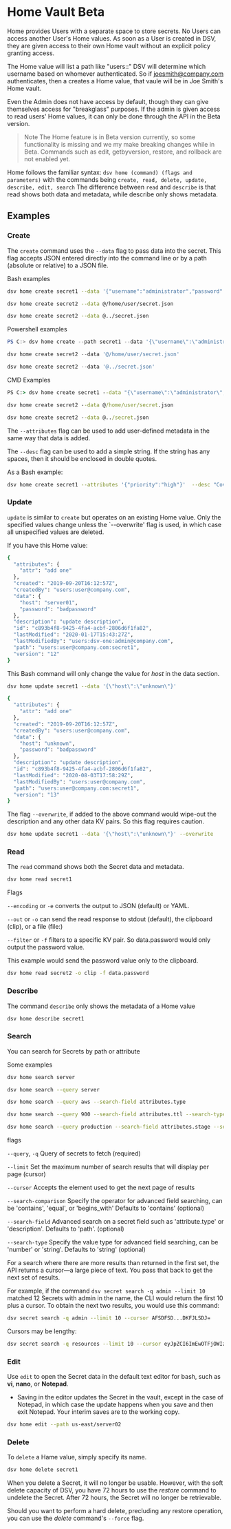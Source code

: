 [title]: # (Home - Beta)
[tags]: # (DevOps Secrets Vault,DSV,)
[priority]: # (4900)

# Home Vault Beta

Home provides Users with a separate space to store secrets.  No Users can access another User's Home values.  As soon as a User is created in DSV, they are given access to their own Home vault without an explicit policy granting access.

The Home value will list a path like "users:<username>:<secretname>"  DSV will determine which username based on whomever authenticated.  So if joesmith@company.com authenticates, then a creates a Home value, that vaule will be in Joe Smith's Home vault.

Even the Admin does not have access by default, though they can give themselves access for "breakglass" purposes. If the admin is given access to read users' Home values, it can only be done through the API in the Beta version.

>Note The Home feature is in Beta version currently, so some functionality is missing and we my make breaking changes while in Beta. Commands such as edit, getbyversion, restore, and rollback are not enabled yet.  



Home follows the familiar syntax:
`dsv home (command) (flags and parameters)`  with the commands being `create, read, delete, update, describe, edit, search`  The difference between `read` and `describe` is that read shows both data and metadata, while describe only shows metadata.

## Examples

### Create

The `create` command uses the `--data` flag to pass data into the secret.  This flag accepts JSON entered directly into the command line or by a path (absolute or relative) to a JSON file.

Bash examples 

```BASH
dsv home create secret1 --data '{"username":"administrator","password":"bash-secret"}'
```

```BASH
dsv home create secret2 --data @/home/user/secret.json
```

```BASH
dsv home create secret2 --data @../secret.json
```
Powershell examples

```PowerShell
PS C:> dsv home create --path secret1 --data '{\"username\":\"administrator\",\"password\":\"powershell-secret\"}'
```

```PowerShell
dsv home create secret2 --data '@/home/user/secret.json'
```

```PowerShell
dsv home create secret2 --data '@../secret.json'
```
CMD Examples

```cmd
PS C:> dsv home create secret1 --data "{\"username\":\"administrator\",\"password\":\"cmd-secret\"}"
```

```cmd
dsv home create secret2 --data @/home/user/secret.json
```

```cmd
dsv home create secret2 --data @../secret.json
```

The `--attributes` flag can be used to add user-defined metadata in the same way that data is added.

The `--desc` flag can be used to add a simple string.  If the string has any spaces, then it should be enclosed in double quotes.

As a Bash example:

```BASH
dsv home create secret1 --attributes '{"priority":"high"}'  --desc "Covert Secret" --data '{"username":"administrator","password":"bash-secret"}'
```

### Update

`update` is similar to `create` but operates on an existing Home value. Only the specified values change unless the `--overwrite' flag is used, in which case all unspecified values are deleted.

If you have this Home value:

``` bash
{
  "attributes": {
    "attr": "add one"
  },
  "created": "2019-09-20T16:12:57Z",
  "createdBy": "users:user@company.com",
  "data": {
    "host": "server01",
    "password": "badpassword"
  },
  "description": "update description",
  "id": "c893b4f8-9425-4fa4-acbf-2806d6f1fa82",
  "lastModified": "2020-01-17T15:43:27Z",
  "lastModifiedBy": "users:dsv-one:admin@company.com",
  "path": "users:user@company.com:secret1",
  "version": "12"
}
```
This Bash command will only change the value for *host* in the data section.

``` bash
dsv home update secret1 --data '{\"host\":\"unknown\"}'
```

``` bash
{
  "attributes": {
    "attr": "add one"
  },
  "created": "2019-09-20T16:12:57Z",
  "createdBy": "users:user@company.com",
  "data": {
    "host": "unknown",
    "password": "badpassword"
  },
  "description": "update description",
  "id": "c893b4f8-9425-4fa4-acbf-2806d6f1fa82",
  "lastModified": "2020-08-03T17:58:29Z",
  "lastModifiedBy": "users:user@company.com",
  "path": "users:user@company.com:secret1",
  "version": "13"
}
```

The flag `--overwrite`, if added to the above command would wipe-out the description and any other data KV pairs. So this flag requires caution.

``` bash
dsv home update secret1 --data '{\"host\":\"unknown\"}' --overwrite
```

### Read

The `read` command shows both the Secret data and metadata.

```BASH
dsv home read secret1 
```

Flags 

`--encoding` or `-e` converts the output to JSON (default) or YAML. 

`--out` or `-o` can send the read response to stdout (default), the clipboard (clip), or a file (file:<filename>)

`--filter` or `-f` filters to a specific KV pair.  So data.password would only output the password value.

This example would send the password value only to the clipboard.

```BASH
dsv home read secret2 -o clip -f data.password
```

### Describe

The command `describe` only shows the metadata of a Home value

```BASH
dsv home describe secret1 
```

### Search

You can search for Secrets by path or attribute

Some examples

``` bash
dsv home search server

dsv home search --query server

dsv home search --query aws --search-field attributes.type

dsv home search --query 900 --search-field attributes.ttl --search-type number

dsv home search --query production --search-field attributes.stage --search-comparison equal
```

flags

`--query`, `-q`                Query of secrets to fetch (required)

`--limit`                      Set the maximum number of search results that will display per page (cursor)

`--cursor`                     Accepts the element used to get the next page of results

`--search-comparison`          Specify the operator for advanced field searching, can be 'contains', 'equal', or 'begins_with' Defaults to 'contains' (optional)

`--search-field`               Advanced search on a secret field such as 'attribute.type' or 'description'.  Defaults to 'path'. (optional)

`--search-type`                Specify the value type for advanced field searching, can be 'number' or 'string'. Defaults to 'string' (optional)


For a search where there are more results than returned in the first set, the API returns a cursor—a large piece of text. You pass that back to get the next set of results.

For example, if the command `dsv secret search -q admin --limit 10` matched 12 Secrets with admin in the name, the CLI would return the first 10 plus a cursor. To obtain the next two results, you would use this command:

```BASH
dsv secret search -q admin --limit 10 --cursor AFSDFSD...DKFJLSDJ=
```

Cursors may be lengthy:

```BASH
dsv secret search -q resources --limit 10 --cursor eyJpZCI6ImEwOTFjOWIzLWE4MmQtNGRiYy1hYThiLTYxMDY0NDZhZjA3MSIsInBhdGgiOiIiLCJ2ZXJzaW9uIjoidi1jdXJyZW50IiwidHlwZSI6IiIsImxhdGVzdCI6MH0=
```

### Edit

Use `edit` to open the Secret data in the default text editor for bash, such as **vi**, **nano**, or **Notepad**.

* Saving in the editor updates the Secret in the vault, except in the case of Notepad, in which case the update happens when you save and then exit Notepad. Your interim saves are to the working copy.

```BASH
dsv home edit --path us-east/server02
```

### Delete

To `delete` a Hame value, simply specify its name.

``` bash
dsv home delete secret1
```

When you delete a Secret, it will no longer be usable. However, with the soft delete capacity of DSV, you have 72 hours to use the *restore* command to undelete the Secret. After 72 hours, the Secret will no longer be retrievable.

Should you want to perform a hard delete, precluding any restore operation, you can use the *delete* command's `--force` flag.

